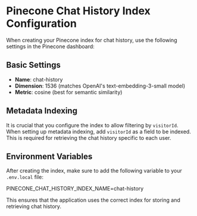 # Pinecone Chat History Index Configuration

When creating your Pinecone index for chat history, use the following settings in the Pinecone dashboard:

## Basic Settings
- **Name**: chat-history
- **Dimension**: 1536 (matches OpenAI's text-embedding-3-small model)
- **Metric**: cosine (best for semantic similarity)

## Metadata Indexing
It is crucial that you configure the index to allow filtering by `visitorId`. When setting up metadata indexing, add `visitorId` as a field to be indexed. This is required for retrieving the chat history specific to each user.

## Environment Variables
After creating the index, make sure to add the following variable to your `.env.local` file:

PINECONE_CHAT_HISTORY_INDEX_NAME=chat-history

This ensures that the application uses the correct index for storing and retrieving chat history. 